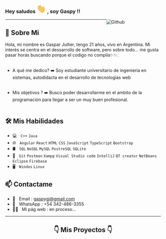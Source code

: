 ### Hey saludos <img src="https://raw.githubusercontent.com/parth-27/parth-27/master/Hi.gif" width="30px"> , soy Gaspy !!

<img width="35%" align="right" alt="Github" src="https://user-images.githubusercontent.com/48678280/88862734-4903af80-d201-11ea-968b-9c939d88a37c.gif">

<hr/>

## 🔎 Sobre Mi

Hola, mi nombre es Gaspar Jullier, tengo 21 años, vivo en Argentina. Mi interés se centra en el dessarrollo de software, pero sobre todo... me gusta pasar horas buscando porque el codigo no compila✨✨.<br><br>

* A qué me dedico? ➡️ Soy estudiante universitario de ingeniería en sistemas, autodidacta en el desarrollo de tecnologías web<br><br>

* Mis objetivos ? ➡️ Busco poder desarrollarme en el ambito de la programación para llegar a ser un muy buen profesional.<br><br>

## 🛠 Mis Habilidades

* 💻 &nbsp; `C++`  `Java` 
* 🌐 &nbsp; `Angular` `React` `HTML`  `CSS`  `JavaScript` `TypeScript` `Bootstrap` 
* 🛢 &nbsp; `SQL` `NoSQL` `MySQL` `PostreSQL` `SQLite`
* 🔧 &nbsp; `Git` `Postman` `Xampp` `Visual Studio code` `IntelliJ` `QT creator` `NetBeans` `Eclipse` `Firebase` 
* 🖥 &nbsp; `Windos` `Linux`

## 📫 Contactame

* 📧 &nbsp; Email : gaspygj@gmail.com
* 📱 &nbsp; WhatsApp : +54 342-486-3355
* 👨‍💻 &nbsp; Mi pág web : en proceso...

<hr/>

<h2 align="center">👇 Mis Proyectos 👇</h2> 

